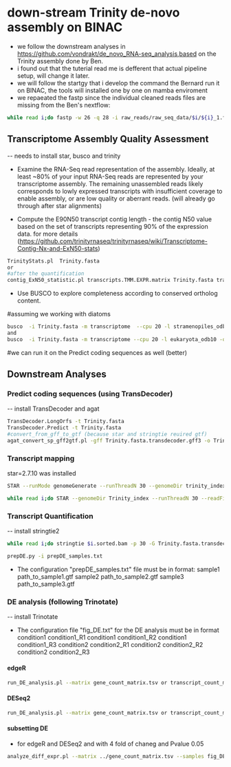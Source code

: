 # down-stream Trinity de-novo assembly on BINAC

- we follow the downstream analyses in https://github.com/vondrakt/de_novo_RNA-seq_analysis,based on the Trinity assembly done by Ben. 
- i found out that the tuterial read me is defferent that actual pipeline setup, will change it later.
- we will follow the startgy that i develop the command the Bernard run it on BINAC, the tools will installed one by one on mamba enviroment 
- we repaeated the fastp since the individual cleaned reads files are missing from the Ben's nextflow:

````bash
while read i;do fastp -w 26 -q 28 -i raw_reads/raw_seq_data/$i/${i}_1.fq.gz -I raw_reads/raw_seq_data/$i/${i}_2.fq.gz -o trim_reads/${i}_1.trim.fq.gz -O trim_reads/${i}_2.trim.fq.gz && rm trim_reads/fastp.html trim_reads/$i.html;done < samples.txt
````

## Transcriptome Assembly Quality Assessment
-- needs to install star, busco and trinity

- Examine the RNA-Seq read representation of the assembly. Ideally, at least ~80% of your input RNA-Seq reads are represented by your transcriptome assembly. The remaining unassembled reads likely corresponds to lowly expressed transcripts with insufficient coverage to enable assembly, or are low quality or aberrant reads. (will already go through after star alignments)



- Compute the E90N50 transcript contig length - the contig N50 value based on the set of transcripts representing 90% of the expression data. for more details (https://github.com/trinityrnaseq/trinityrnaseq/wiki/Transcriptome-Contig-Nx-and-ExN50-stats)

````bash
TrinityStats.pl  Trinity.fasta
or 
#after the quantification
contig_ExN50_statistic.pl transcripts.TMM.EXPR.matrix Trinity.fasta transcript | tee ExN50.transcript.stats
````

- Use BUSCO to explore completeness according to conserved ortholog content. 

#assuming we working with diatoms

````bash
busco  -i Trinity.fasta -m transcriptome  --cpu 20 -l stramenopiles_odb10 -o busco_stramenopiles
and 
busco  -i Trinity.fasta -m transcriptome --cpu 20 -l eukaryota_odb10 -o busco_eukaryota
````

#we can run it on the Predict coding sequences as well (better)

## Downstream Analyses

### Predict coding sequences (using TransDecoder)
-- install TransDecoder and agat

````bash
TransDecoder.LongOrfs -t Trinity.fasta
TransDecoder.Predict -t Trinity.fasta
#convert_from_gff_to_gtf (because star and stringtie reuired gtf)
agat_convert_sp_gff2gtf.pl -gff Trinity.fasta.transdecoder.gff3 -o Trinity.fasta.transdecoder_agat.gtf
````

### Transcript mapping
star=2.7.10 was installed

````bash
STAR --runMode genomeGenerate --runThreadN 30 --genomeDir trinity_index --genomeFastaFiles Trinity.fasta --genomeSAindexNbases 10 --sjdbGTFfile Trinity.fasta.transdecoder_agat.gtf

while read i;do STAR --genomeDir Trinity_index --runThreadN 30 --readFilesIn trim_reads/$i_1.trim.fq.gz trim_reads/$i_2.trim.fq.gz--readFilesCommand zcat --quantMode GeneCounts --outFileNamePrefix $i.sorted.bam --outSAMtype BAM SortedByCoordinate;done < samples.txt 
````

### Transcript Quantification
-- install stringtie2

````bash
while read i;do stringtie $i.sorted.bam -p 30 -G Trinity.fasta.transdecoder_agat.gtf -e -o $i.gtf -A $i.gene_abundances.tsv;done < samples.txt

prepDE.py -i prepDE_samples.txt
````
- The configuration "prepDE_samples.txt" file must be in format:
sample1 path_to_sample1.gtf 
sample2 path_to_sample2.gtf 
sample3 path_to_sample3.gtf

### DE analysis (following Trinotate)
-- install Trinotate

- The configuration file "fig_DE.txt" for the DE analysis must be in format
condition1    condition1_R1
condition1    condition1_R2
condition1    condition1_R3
condition2    condition2_R1
condition2    condition2_R2
condition2    condition2_R3

#### edgeR

````bash
run_DE_analysis.pl --matrix gene_count_matrix.tsv or transcript_count_matrix.tsv --samples_file fig_DE.txt --reference_sample condition? --method edgeR --output edgeR_genes/trans
````

#### DESeq2

````bash
run_DE_analysis.pl --matrix gene_count_matrix.tsv or transcript_count_matrix.tsv --samples_file fig_DE.txt --reference_sample condition? --method DESeq2 --output DESeq2_genes/trans
````
#### subsetting DE

- for edgeR and DESeq2 and with 4 fold of chaneg and Pvalue 0.05 

````bash
analyze_diff_expr.pl --matrix ../gene_count_matrix.tsv --samples fig_DE.txt -P 0.05 -C 2
````
